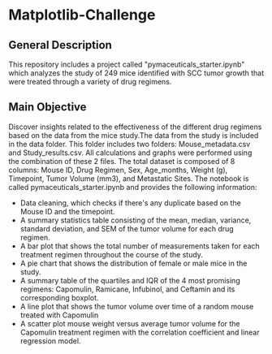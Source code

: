 # Matplotlib-Challenge
## General Description
This repository includes a project called "pymaceuticals_starter.ipynb" which analyzes the study of 249 mice identified with SCC tumor growth that were treated through a variety of drug regimens.
## Main Objective
Discover insights related to the effectiveness of the different drug regimens based on the data from the mice study.The data from the study is included in the data folder. This folder includes two folders: Mouse_metadata.csv and Study_results.csv. All calculations and graphs were performed using the combination of these 2 files. The total dataset is composed of 8 columns: Mouse ID, Drug Regimen, Sex, Age_months, Weight (g), Timepoint, Tumor Volume (mm3), and Metastatic Sites. The notebook is called pymaceuticals_starter.ipynb and provides the following information:
- Data cleaning, which checks if there's any duplicate based on the Mouse ID and the timepoint.
- A summary statistics table consisting of the mean, median, variance, standard deviation, and SEM of the tumor volume for each drug regimen.
- A bar plot that shows the total number of measurements taken for each treatment regimen throughout the course of the study.
- A pie chart that shows the distribution of female or male mice in the study.
- A summary table of the quartiles and IQR of the 4 most promising regimens:  Capomulin, Ramicane, Infubinol, and Ceftamin and its corresponding boxplot.
- A line plot that shows the tumor volume over time of a random mouse treated with Capomulin
- A scatter plot mouse weight versus average tumor volume for the Capomulin treatment regimen with the correlation coefficient and linear regression model.
